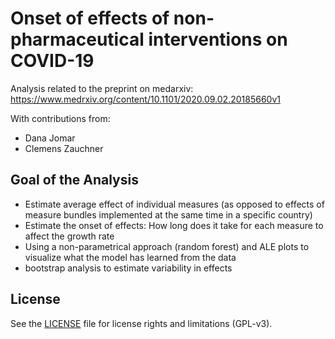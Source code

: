 # Onset of effects of non-pharmaceutical interventions on COVID-19

Analysis related to the preprint on medarxiv: https://www.medrxiv.org/content/10.1101/2020.09.02.20185660v1

With contributions from:

* Dana Jomar
* Clemens Zauchner



## Goal of the Analysis

* Estimate average effect of individual measures (as opposed to effects of measure bundles implemented at the same time in a specific country)
* Estimate the onset of effects: How long does it take for each measure to affect the growth rate
* Using a non-parametrical approach (random forest) and ALE plots to visualize what the model has learned from the data
* bootstrap analysis to estimate variability in effects



## License

See the [LICENSE](LICENSE.md) file for license rights and limitations (GPL-v3).